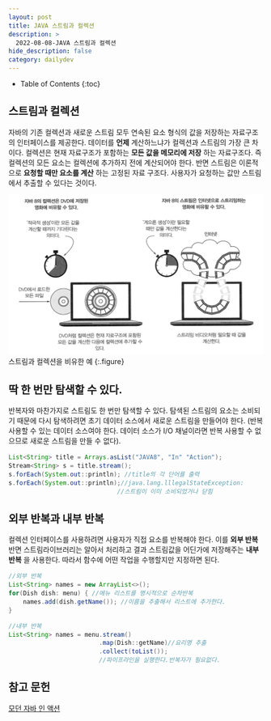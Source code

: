 ```yaml
---
layout: post
title: JAVA 스트림과 컬렉션
description: >
  2022-08-08-JAVA 스트림과 컬렉션
hide_description: false
category: dailydev
---
```


- Table of Contents
{:toc}

## 스트림과 컬렉션
자바의 기존 컬렉션과 새로운 스트림 모두 연속된 요소 형식의 값을 저장하는 자료구조의 인터페이스를 제공한다. 데이터를 __언제__ 계산하느냐가 컬렉션과 스트림의 가장 큰 차이다. 컬렉션은 현재 자료구조가 포함하는 __모든 값을 메모리에 저장__ 하는 자료구조다. 즉 컬렉션의 모든 요소는 컬렉션에 추가하지 전에 계산되어야 한다. 반면 스트림은 이론적으로 __요청할 때만 요소를 계산__ 하는 고정된 자료 구조다.
사용자가 요청하는 값만 스트림에서 추출할 수 있다는 것이다.

![image](/assets/img/blog/streamdvd.png)
<br> 스트림과 컬렉션을 비유한 예
{:.figure}

## 딱 한 번만 탐색할 수 있다.
반복자와 마찬가지로 스트림도 한 번만 탐색할 수 있다. 탐색된 스트림의 요소는 소비되기 때문에 다시 탐색하려면 초기 데이터 소스에서 새로운 스트림을 만들어야 한다. (반복 사용할 수 있는 데이터 소스여야 한다. 데이터 소스가 I/O 채널이라면 반복 사용할 수 없으므로 새로운 스트림을 만들 수 없다).

```java
List<String> title = Arrays.asList("JAVA8", "In" "Action");
Stream<String> s = title.stream();
s.forEach(System.out::println); //title의 각 단어를 출력
s.forEach(System.out::println);//java.lang.lllegalStateException: 
                              //스트림이 이미 소비되었거나 닫힘 
```
## 외부 반복과 내부 반복
컬렉션 인터페이스를 사용하려면 사용자가 직접 요소를 반복해야 한다. 이를 __외부 반복__ 반면 스트림라이브러리는 알아서 처리하고 결과 스트림값을 어딘가에 저장해주는 __내부 반복__ 을 사용한다. 따라서 함수에 어떤 작업을 수행할지만 지정하면 된다.

```java
//외부 반복
List<String> names = new ArrayList<>();
for(Dish dish: menu) { //메뉴 리스트를 명시적으로 순차반복
    names.add(dish.getName()); //이름을 추출해서 리스트에 추가한다.
}
```

```java
//내부 반복
List<String> names = menu.stream()
                         .map(Dish::getName)//요리명 추출
                         .collect(toList());
                         //파이프라인을 실행한다.반복자가 필요없다.
```




## 참고 문헌

[모던 자바 인 액션](https://www.aladin.co.kr/shop/wproduct.aspx?ItemId=200069290)
